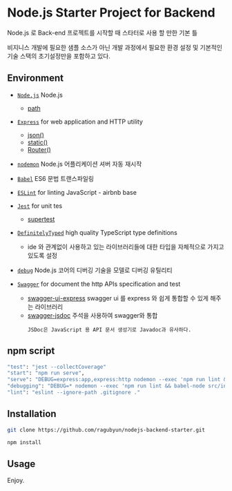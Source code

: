 # Node.js Starter Project for Backend

Node.js 로 Back-end 프로젝트를 시작할 때 스타터로 사용 할 만한 기본 틀

비지니스 개발에 필요한 샘플 소스가 아닌 개발 과정에서 필요한 환경 설정 및 기본적인 기술 스택의 초기설정만을 포함하고 있다. 

## Environment

- [`Node.js`]() Node.js
  - [path](https://nodejs.org/docs/latest-v10.x/api/path.html)
  
- [`Express`](https://expressjs.com/) for web application and HTTP utility
  - [json()](http://expressjs.com/ko/api.html#express.json)
  - [static()](http://expressjs.com/ko/api.html#express.static)
  - [Router()](http://expressjs.com/ko/api.html#express.router)
  
- [`nodemon`](https://github.com/remy/nodemon) Node.js 어플리케이션 셔버 자동 재시작 

- [`Babel`](https://babeljs.io/) ES6 문법 트랜스파일링

- [`ESLint`](https://eslint.org/) for linting JavaScript - airbnb base

- [`Jest`](https://jestjs.io/) for unit tes
  - [supertest](https://github.com/visionmedia/supertest)
  
- [`DefinitelyTyped`](http://definitelytyped.org/) high quality TypeScript type definitions
  - ide 와 관계없이 사용하고 있는 라이브러리들에 대한 타입을 자체적으로 가지고 있도록 설정
  
- [`debug`](https://github.com/visionmedia/debug) Node.js 코어의 디버깅 기술을 모델로 디버깅 유틸리티

- [`Swagger`](https://swagger.io/) for document the http APIs specification and test
  - [swagger-ui-express](https://github.com/scottie1984/swagger-ui-express) swagger ui 를 express 와 쉽게 통합할 수 있게 해주는 라이브러리
  - [swagger-jsdoc](https://github.com/Surnet/swagger-jsdoc) 주석을 사용하여 swagger와 통합 
      ```
      JSDoc은 JavaScript 용 API 문서 생성기로 Javadoc과 유사하다.
      ```

## npm script

```bash
"test": "jest --collectCoverage"
"start": "npm run serve",
"serve": "DEBUG=express:app,express:http nodemon --exec 'npm run lint && babel-node src/index.js'",
"debugging": "DEBUG=* nodemon --exec 'npm run lint && babel-node src/index.js --inspect'"
"lint": "eslint --ignore-path .gitignore ."
```


## Installation

```bash
git clone https://github.com/ragubyun/nodejs-backend-starter.git
```

```bash
npm install
```

## Usage

Enjoy.
